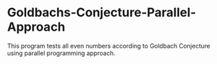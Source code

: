# Goldbachs-Conjecture-Parallel-Approach
This program tests all even numbers according to Goldbach Conjecture using parallel programming approach.
